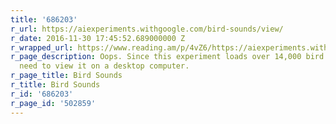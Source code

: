 ```yaml
---
title: '686203'
r_url: https://aiexperiments.withgoogle.com/bird-sounds/view/
r_date: 2016-11-30 17:45:52.689000000 Z
r_wrapped_url: https://www.reading.am/p/4vZ6/https://aiexperiments.withgoogle.com/bird-sounds/view/
r_page_description: Oops. Since this experiment loads over 14,000 bird sounds, you'll
  need to view it on a desktop computer.
r_page_title: Bird Sounds
r_title: Bird Sounds
r_id: '686203'
r_page_id: '502859'
---
```


